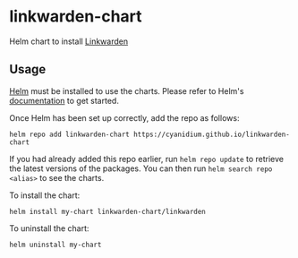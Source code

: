 # linkwarden-chart

Helm chart to install [Linkwarden](https://github.com/linkwarden/linkwarden)

## Usage

[Helm](https://helm.sh) must be installed to use the charts. Please refer to
Helm's [documentation](https://helm.sh/docs) to get started.

Once Helm has been set up correctly, add the repo as follows:

```shell
helm repo add linkwarden-chart https://cyanidium.github.io/linkwarden-chart
```

If you had already added this repo earlier, run `helm repo update` to retrieve
the latest versions of the packages. You can then run `helm search repo <alias>` to see the charts.

To install the chart:

```shell
helm install my-chart linkwarden-chart/linkwarden
```

To uninstall the chart:

```shell
helm uninstall my-chart
```
